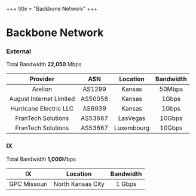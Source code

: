 +++
title = "Backbone Network"
+++

# Backbone Network

### External 
Total Bandwidth  **22,050** Mbps  

| Provider | ASN | Location | Bandwidth |
| :---: | :---: | :---: | :---: |
| Arelion | AS1299 | Kansas | 50Mbps |
| August Internet Limited | AS50058 | Kansas | 1Gbps |
| Hurricane Electric LLC | AS6939 | Kansas | 1Gbps |
| FranTech Solutions | AS53667 | LasVegas | 10Gbps |
| FranTech Solutions | AS53667 | Luxembourg | 10Gbps |

### IX
Total Bandwidth  **1,000**Mbps  

| IX | Location | Bandwidth |
| :---: | :---: | :---: |
| GPC Missouri | North Kansas City | 1 Gbps |

<!-- 

### Backbone Map

-->
